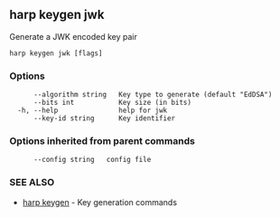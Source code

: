 ## harp keygen jwk

Generate a JWK encoded key pair

```
harp keygen jwk [flags]
```

### Options

```
      --algorithm string   Key type to generate (default "EdDSA")
      --bits int           Key size (in bits)
  -h, --help               help for jwk
      --key-id string      Key identifier
```

### Options inherited from parent commands

```
      --config string   config file
```

### SEE ALSO

* [harp keygen](harp_keygen.md)	 - Key generation commands

